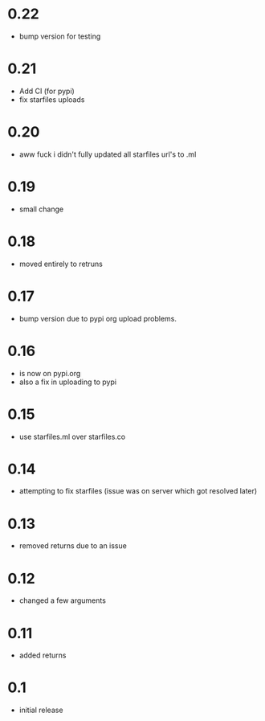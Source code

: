 # 0.22
- bump version for testing

# 0.21
- Add CI (for pypi)
- fix starfiles uploads

# 0.20
- aww fuck i didn't fully updated all starfiles url's to .ml

# 0.19
- small change

# 0.18
- moved entirely to retruns

# 0.17
- bump version due to pypi org upload problems.

# 0.16
- is now on pypi.org
- also a fix in uploading to pypi

# 0.15
- use starfiles.ml over starfiles.co

# 0.14
- attempting to fix starfiles (issue was on server which got resolved later)

# 0.13
- removed returns due to an issue

# 0.12
- changed a few arguments

# 0.11
- added returns

# 0.1
- initial release
